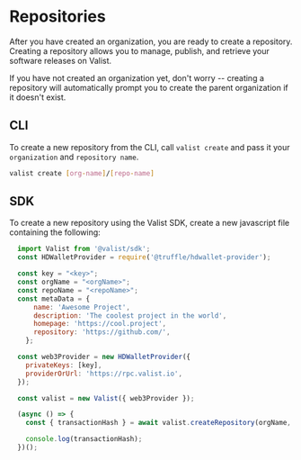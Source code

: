 # Repositories

After you have created an organization, you are ready to create a repository. Creating a repository allows you to manage, publish, and retrieve your software releases on Valist.

If you have not created an organization yet, don't worry -- creating a repository will automatically prompt you to create the parent organization if it doesn't exist.

## CLI

To create a new repository from the CLI, call `valist create` and pass it your `organization` and `repository name`.

```bash
valist create [org-name]/[repo-name]
```

## SDK

To create a new repository using the Valist SDK, create a new javascript file containing the following:

```javascript
  import Valist from '@valist/sdk';
  const HDWalletProvider = require('@truffle/hdwallet-provider');

  const key = "<key>";
  const orgName = "<orgName>";
  const repoName = "<repoName>";
  const metaData = {
      name: 'Awesome Project',
      description: 'The coolest project in the world',
      homepage: 'https://cool.project',
      repository: 'https://github.com/',
    };

  const web3Provider = new HDWalletProvider({
    privateKeys: [key],
    providerOrUrl: 'https://rpc.valist.io',
  });

  const valist = new Valist({ web3Provider });

  (async () => {
    const { transactionHash } = await valist.createRepository(orgName, repoName, metaData);

    console.log(transactionHash);
  })();
```
